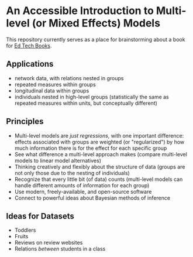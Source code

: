 # An Accessible Introduction to Multi-level (or Mixed Effects) Models

This repository currently serves as a place for brainstorming about a book for [Ed Tech Books](https://edtechbooks.org/).

## Applications

- network data, with relations nested in groups
- repeated measures within groups
- longitudinal data within groups
- individuals nested in high-level groups (statistically the same as repeated measures within units, but conceptually different)

## Principles

- Multi-level models are *just regressions*, with one important difference: effects associated with groups are weighted (or "regularized") by how much information there is for the effect for each specific group
- See what difference a multi-level approach makes (compare multi-level models to linear model alternatives)
- Thinking creatively and flexibly about the structure of data (groups are not only those due to the nesting of individuals)
- Recognize that every little bit (of data) counts (multi-level models can handle different amounts of information for each group)
- Use modern, freely-available, and open-source software
- Connect to powerful ideas about Bayesian methods of inference

## Ideas for Datasets

- Toddlers
- Fruits
- Reviews on review websites
- Relations *between* students in a class


